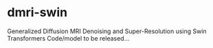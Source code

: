 # dmri-swin
Generalized Diffusion MRI Denoising and Super-Resolution using Swin Transformers
Code/model to be released...
